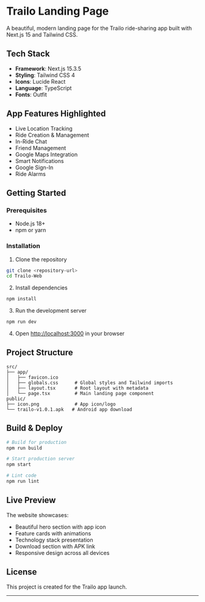 # Trailo Landing Page

A beautiful, modern landing page for the Trailo ride-sharing app built with Next.js 15 and Tailwind CSS.

## Tech Stack

- **Framework**: Next.js 15.3.5
- **Styling**: Tailwind CSS 4
- **Icons**: Lucide React
- **Language**: TypeScript
- **Fonts**: Outfit

## App Features Highlighted

- Live Location Tracking
- Ride Creation & Management
- In-Ride Chat
- Friend Management
- Google Maps Integration
- Smart Notifications
- Google Sign-In
- Ride Alarms

## Getting Started

### Prerequisites

- Node.js 18+ 
- npm or yarn

### Installation

1. Clone the repository
```bash
git clone <repository-url>
cd Trailo-Web
```

2. Install dependencies
```bash
npm install
```

3. Run the development server
```bash
npm run dev
```

4. Open [http://localhost:3000](http://localhost:3000) in your browser

## Project Structure

```
src/
├── app/
│   ├── favicon.ico
│   ├── globals.css      # Global styles and Tailwind imports
│   ├── layout.tsx       # Root layout with metadata
│   └── page.tsx         # Main landing page component
public/
├── icon.png             # App icon/logo
└── trailo-v1.0.1.apk   # Android app download
```

## Build & Deploy

```bash
# Build for production
npm run build

# Start production server
npm start

# Lint code
npm run lint
```

## Live Preview

The website showcases:
- Beautiful hero section with app icon
- Feature cards with animations
- Technology stack presentation
- Download section with APK link
- Responsive design across all devices

## License

This project is created for the Trailo app launch.

---
